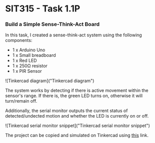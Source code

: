 # SIT315 - Task 1.1P
### Build a Simple Sense-Think-Act Board

In this task, I created a sense-think-act system using the following components:
- 1 x Arduino Uno
- 1 x Small breadboard
- 1 x Red LED
- 1 x 250Ω resistor
- 1 x PIR Sensor

![Tinkercad diagram]("Tinkercad diagram")

The system works by detecting if there is active movement within the sensor's range. If there is, the green LED turns on, otherwise it will turn/remain off.

Additionally, the serial monitor outputs the current status of detected/undected motion and whether the LED is currently on or off.

![Tinkercad serial monitor snippet]("Tinkercad serial monitor snippet")

The project can be copied and simulated on Tinkercad using [this](https://www.tinkercad.com/things/gaporabekgS) link.
